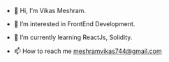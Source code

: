 - 👋 Hi, I’m Vikas Meshram.

- 👀 I’m interested in FrontEnd Development.

- 🌱 I’m currently learning ReactJs, Solidity.

- 📫 How to reach me meshramvikas744@gmail.com

<!---
VikasMeshram2708/VikasMeshram2708 is a ✨ special ✨ repository because its `README.md` (this file) appears on your GitHub profile.
You can click the Preview link to take a look at your changes.
--->
